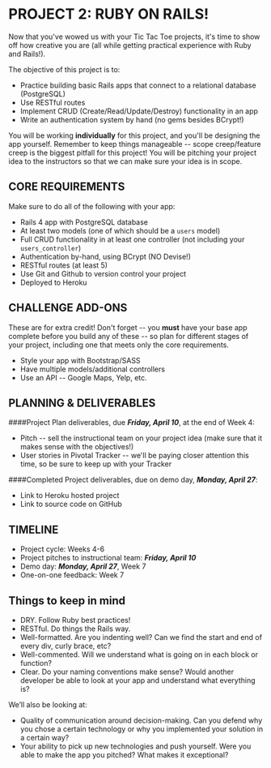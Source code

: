 # PROJECT 2: RUBY ON RAILS!
Now that you've wowed us with your Tic Tac Toe projects, it's time to show off how creative you are (all while getting practical experience with Ruby and Rails!).

The objective of this project is to:

* Practice building basic Rails apps that connect to a relational database (PostgreSQL) 
* Use RESTful routes
* Implement CRUD (Create/Read/Update/Destroy) functionality in an app
* Write an authentication system by hand (no gems besides BCrypt!)


You will be working **individually** for this project, and you'll be designing the app yourself. Remember to keep things manageable -- scope creep/feature creep is the biggest pitfall for this project! You will be pitching your project idea to the instructors so that we can make sure your idea is in scope.

## CORE REQUIREMENTS
Make sure to do all of the following with your app:

* Rails 4 app with PostgreSQL database
* At least two models (one of which should be a `users` model)
* Full CRUD functionality in at least one controller (not including your `users_controller`)
* Authentication by-hand, using BCrypt (NO Devise!)
* RESTful routes (at least 5)
* Use Git and Github to version control your project
* Deployed to Heroku

## CHALLENGE ADD-ONS
These are for extra credit! Don't forget -- you **must** have your base app complete before you build any of these -- so plan for different stages of your project, including one that meets only the core requirements.

* Style your app with Bootstrap/SASS
* Have multiple models/additional controllers
* Use an API -- Google Maps, Yelp, etc.

## PLANNING & DELIVERABLES

####Project Plan deliverables, due ***Friday, April 10***, at the end of Week 4:

* Pitch -- sell the instructional team on your project idea (make sure that it makes sense with the objectives!)
* User stories in Pivotal Tracker -- we'll be paying closer attention this time, so be sure to keep up with your Tracker

####Completed Project deliverables, due on demo day, ***Monday, April 27***:

* Link to Heroku hosted project
* Link to source code on GitHub

## TIMELINE

* Project cycle: Weeks 4-6
* Project pitches to instructional team: ***Friday, April 10***
* Demo day: ***Monday, April 27***, Week 7
* One-on-one feedback: Week 7

## Things to keep in mind

* DRY. Follow Ruby best practices!
* RESTful. Do things the Rails way.
* Well-formatted. Are you indenting well? Can we find the start and end of every div, curly brace, etc?
* Well-commented. Will we understand what is going on in each block or function?
* Clear. Do your naming conventions make sense? Would another developer be able to look at your app and understand what everything is?


We’ll also be looking at:

* Quality of communication around decision-making. Can you defend why you chose a certain technology or why you implemented your solution in a certain way?
* Your ability to pick up new technologies and push yourself. Were you able to make the app you pitched? What makes it exceptional?
